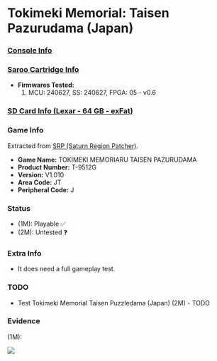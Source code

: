 # Tokimeki Memorial: Taisen Pazurudama (Japan)

### [Console Info](../../../../../Info/Consoles/VA13/README.md)

### [Saroo Cartridge Info](../../../../../Info/Cartridges/RetroGameParadiseStore/1.32F/README.md)

- <b>Firmwares Tested:</b>
  1. MCU: 240627, SS: 240627, FPGA: 05 - v0.6

### [SD Card Info (Lexar - 64 GB - exFat)](../../../../../Info/SdCards/Lexar/64GB/exfat/README.md)

### Game Info

Extracted from [SRP (Saturn Region Patcher)](https://segaxtreme.net/resources/saturn-region-patcher.81/download).

- <b>Game Name:</b> TOKIMEKI MEMORIARU TAISEN PAZURUDAMA
- <b>Product Number:</b> T-9512G
- <b>Version:</b> V1.010
- <b>Area Code:</b> JT
- <b>Peripheral Code:</b> J

### Status

- (1M): Playable :white_check_mark:
- (2M): Untested :question:

### Extra Info

- It does need a full gameplay test.

### TODO

- Test Tokimeki Memorial Taisen Puzzledama (Japan) (2M) - TODO

### Evidence

(1M):

[![](https://img.youtube.com/vi/dVm6g6gRxPk/0.jpg)](https://www.youtube.com/watch?v=dVm6g6gRxPk)
